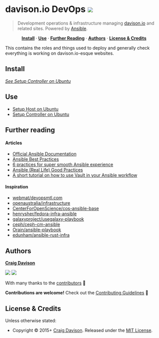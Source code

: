 # davison.io DevOps [![](https://img.shields.io/travis/davisonio/davison.io-devops.svg?style=flat-square)](https://travis-ci.org/davisonio/davison.io-devops)

> Development operations & infrastructure managing [davison.io](https://davison.io) and related sites. Powered by [Ansible](http://www.ansible.com).

<p align="center">
<b><a href="#install">Install</a></b>
·
<b><a href="#use">Use</a></b>
·
<b><a href="#further-reading">Further Reading</a></b>
·
<b><a href="#authors">Authors</a></b>
·
<b><a href="#license--credits">License & Credits</a></b>
</p>

This contains the roles and things used to deploy and generally check everything is working on davison.io-esque websites.

## Install

*[See Setup Controller on Ubuntu](https://github.com/davisonio/davison.io-devops/blob/master/docs/setup-controller-ubuntu.md)*

## Use

- [Setup Host on Ubuntu](https://github.com/davisonio/davison.io-devops/blob/master/docs/setup-host-ubuntu.md)
- [Setup Controller on Ubuntu](https://github.com/davisonio/davison.io-devops/blob/master/docs/setup-controller-ubuntu.md)

## Further reading

#### Articles

- [Official Ansible Documentation](https://docs.ansible.com/ansible/index.html)
- [Ansible Best Practices](https://docs.ansible.com/ansible/playbooks_best_practices.html)
- [6 practices for super smooth Ansible experience](http://hakunin.com/six-ansible-practices)
- [Ansible (Real Life) Good Practices](https://www.reinteractive.net/posts/167-ansible-real-life-good-practices)
- [A short tutorial on how to use Vault in your Ansible workflow](https://gist.github.com/tristanfisher/e5a306144a637dc739e7)

#### Inspiration

- [webmat/devopsmtl.com](https://github.com/webmat/devopsmtl.com)
- [openaustralia/infrastructure](https://github.com/openaustralia/infrastructure)
- [CenterForOpenScience/cos-ansible-base](https://github.com/CenterForOpenScience/cos-ansible-base)
- [henrysher/fedora-infra-ansible](https://github.com/henrysher/fedora-infra-ansible)
- [galaxyproject/usegalaxy-playbook](https://github.com/galaxyproject/usegalaxy-playbook)
- [ceph/ceph-cm-ansible](https://github.com/ceph/ceph-cm-ansible)
- [Orain/ansible-playbook](https://github.com/Orain/ansible-playbook)
- [edunham/ansible-rust-infra](https://github.com/edunham/ansible-rust-infra)

## Authors

**[Craig Davison](https://davison.io)**

[![](https://img.shields.io/github/followers/davisonio.svg?style=social&label=Follow%20davisonio)](https://github.com/davisonio) [![](https://img.shields.io/twitter/follow/davisonio.svg?style=social)](https://twitter.com/davisonio)

With many thanks to the [contributors](https://github.com/davisonio/davison.io-devops/graphs/contributors) :clap:

**Contributions are welcome!** Check out the [Contributing Guidelines](https://github.com/davisonio/dotfiles/blob/master/CONTRIBUTING.md) :raised_hands:

## License & Credits

Unless otherwise stated:

- Copyright © 2015+ [Craig Davison](https://davison.io). Released under the [MIT License](http://davisonio.mit-license.org/2015).
